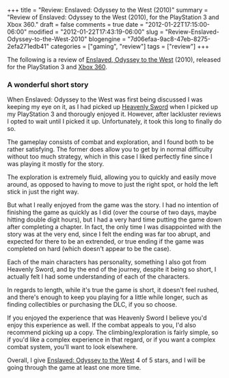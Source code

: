 +++
title = "Review: Enslaved: Odyssey to the West (2010)"
summary = "Review of Enslaved: Odyssey to the West (2010), for the PlayStation 3 and Xbox 360."
draft = false
comments = true
date = "2012-01-22T17:15:00-06:00"
modified = "2012-01-22T17:43:19-06:00"
slug = "Review-Enslaved-Odyssey-to-the-West-2010"
blogengine = "7d06efaa-9ac8-47eb-8275-2efa271edb41"
categories = ["gaming", "review"]
tags = ["review"]
+++

<div class="note">
<p>The following is a review of <a rel="external" href="http://www.amazon.com/gp/product/B00319DX4M?tag=strivinglifen-20">Enslaved, Odyssey to the West</a> (2010), released for the PlayStation 3 and <a rel="external" href="http://www.amazon.com/gp/product/B00319DX4W?tag=strivinglifen-20">Xbox 360</a>.</p>
</div>
<h3>A wonderful short story</h3>
<p>When Enslaved: Odyssey to the West was first being discussed I was keeping my eye on it, as I had picked up <a rel="external" href="http://www.amazon.com/gp/product/B000K9OP2A?tag=strivinglifen-20">Heavenly Sword</a> when I picked up my PlayStation 3 and thorougly enjoyed it.&nbsp;However, after lackluster reviews I opted to wait until I picked it up.&nbsp;Unfortunately, it took this long to finally do so.</p>
<p>The gameplay consists of combat and exploration, and I found both to be rather satisfying. The former does allow you to get by in normal difficulty without too much strategy, which in this case I liked perfectly fine since I was playing it mostly for the story.</p>
<p>The exploration is extremely fluid, allowing you to quickly and easily move around, as opposed to having to move to just the right spot, or hold the left stick in just the right way.</p>
<p>But what I really enjoyed from the game was the story. I had no intention of finishing the game as quickly as I did (over the course of two days, maybe hitting double digit hours), but I had a very hard time putting the game down after completing a chapter. In fact, the only time I was disappointed with the story was at the very end, since I felt the ending was far too abrupt, and expected for there to be an extrended, or true ending if the game was completed on hard (which doesn't appear to be the case).</p>
<p>Each of the main characters has personality, something I also got from Heavenly Sword, and by the end of the journey, despite it being so short, I actually felt I had some understanding of each of the characters.</p>
<p>In regards to length, while it's true the game is short, it doesn't feel rushed, and there's enough to keep you playing for a little while longer, such as finding collectibles or purchasing the DLC, if you so choose.</p>
<p>If you enjoyed the experience that was Heavenly Sword I believe you'd enjoy this experience as well. If the combat appeals to you, I'd also recommend picking up a copy. The climbing/exploration is fairly simple, so if you'd like a complex experience in that regard, or if you want a complex combat system, you'll want to look elsewhere.</p>
<p>Overall, I give <a rel="external" href="http://www.amazon.com/gp/product/B00319DX4M?tag=strivinglifen-20">Enslaved: Odyssey to the West</a> 4 of 5 stars, and I will be going through the game at least one more time.</p>
